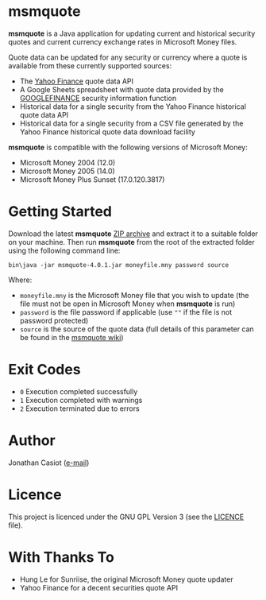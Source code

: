 # msmquote

**msmquote** is a Java application for updating current and historical security quotes and current currency exchange rates in Microsoft Money files.

Quote data can be updated for any security or currency where a quote is available from these currently supported sources:

* The [Yahoo Finance](https://finance.yahoo.com) quote data API
* A Google Sheets spreadsheet with quote data provided by the [GOOGLEFINANCE](https://support.google.com/docs/answer/3093281) security information function
* Historical data for a single security from the Yahoo Finance historical quote data API
* Historical data for a single security from a CSV file generated by the Yahoo Finance historical quote data download facility

**msmquote** is compatible with the following versions of Microsoft Money:
* Microsoft Money 2004 (12.0)
* Microsoft Money 2005 (14.0)
* Microsoft Money Plus Sunset (17.0.120.3817)

# Getting Started
Download the latest **msmquote** [ZIP archive](https://github.com/36bits/msmquote/releases) and extract it to a suitable folder on your machine. Then run **msmquote** from the root of the extracted folder using the following command line:

`bin\java -jar msmquote-4.0.1.jar moneyfile.mny password source`

Where:
* `moneyfile.mny` is the Microsoft Money file that you wish to update (the file must not be open in Microsoft Money when **msmquote** is run)
* `password` is the file password if applicable (use `""` if the file is not password protected)
* `source` is the source of the quote data (full details of this parameter can be found in the [msmquote wiki](https://github.com/36bits/msmquote/wiki/Quote-Sources))

# Exit Codes
* `0` Execution completed successfully
* `1` Execution completed with warnings
* `2` Execution terminated due to errors

# Author
Jonathan Casiot ([e-mail](mailto:msmquote@pueblo.co.uk))

# Licence
This project is licenced under the GNU GPL Version 3 (see the [LICENCE](./LICENSE) file).

# With Thanks To
* Hung Le for Sunriise, the original Microsoft Money quote updater
* Yahoo Finance for a decent securities quote API